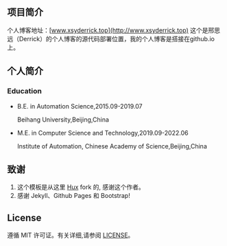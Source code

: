 
## 项目简介

个人博客地址：[www.xsyderrick.top](http://www.xsyderrick.top)
这个是邢思远（Derrick）的个人博客的源代码部署位置，我的个人博客是搭接在github.io上。

## 个人简介

### Education

* B.E. in Automation Science,2015.09-2019.07

  Beihang University,Beijing,China
  
* M.E. in Computer Science and Technology,2019.09-2022.06

  Institute of Automation, Chinese Academy of Science,Beijing,China

## 致谢

1. 这个模板是从这里 [Hux](https://github.com/Huxpro/huxpro.github.io) fork 的, 感谢这个作者。 
2. 感谢 Jekyll、Github Pages 和 Bootstrap!

## License

遵循 MIT 许可证。有关详细,请参阅 [LICENSE](https://github.com/qiubaiying/qiubaiying.github.io/blob/master/LICENSE)。

